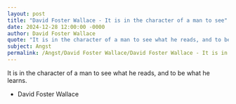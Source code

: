 ```yaml
---
layout: post
title: "David Foster Wallace - It is in the character of a man to see"
date: 2024-12-28 12:00:00 -0000
author: David Foster Wallace
quote: "It is in the character of a man to see what he reads, and to be what he learns."
subject: Angst
permalink: /Angst/David Foster Wallace/David Foster Wallace - It is in the character of a man to see
---
```


It is in the character of a man to see what he reads, and to be what he learns.

- David Foster Wallace
